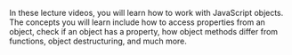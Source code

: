 In these lecture videos, you will learn how to work with JavaScript objects. The concepts you will learn include how to access properties from an object, check if an object has a property, how object methods differ from functions, object destructuring, and much more.